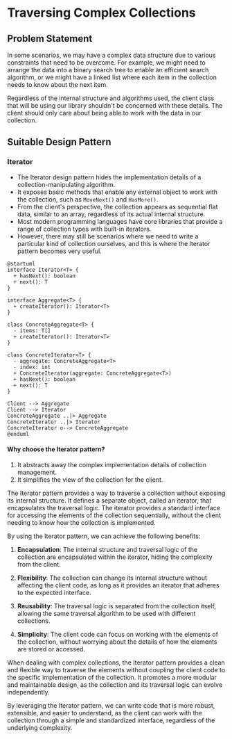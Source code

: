 # Traversing Complex Collections

## Problem Statement

In some scenarios, we may have a complex data structure due to various constraints that need to be overcome. For example, we might need to arrange the data into a binary search tree to enable an efficient search algorithm, or we might have a linked list where each item in the collection needs to know about the next item.

Regardless of the internal structure and algorithms used, the client class that will be using our library shouldn't be concerned with these details. The client should only care about being able to work with the data in our collection.

## Suitable Design Pattern

### Iterator

- The Iterator design pattern hides the implementation details of a collection-manipulating algorithm.
- It exposes basic methods that enable any external object to work with the collection, such as `MoveNext()` and `HasMore()`.
- From the client's perspective, the collection appears as sequential flat data, similar to an array, regardless of its actual internal structure.
- Most modern programming languages have core libraries that provide a range of collection types with built-in iterators.
- However, there may still be scenarios where we need to write a particular kind of collection ourselves, and this is where the Iterator pattern becomes very useful.

```plantuml
@startuml
interface Iterator<T> {
  + hasNext(): boolean
  + next(): T
}

interface Aggregate<T> {
  + createIterator(): Iterator<T>
}

class ConcreteAggregate<T> {
  - items: T[]
  + createIterator(): Iterator<T>
}

class ConcreteIterator<T> {
  - aggregate: ConcreteAggregate<T>
  - index: int
  + ConcreteIterator(aggregate: ConcreteAggregate<T>)
  + hasNext(): boolean
  + next(): T
}

Client --> Aggregate
Client --> Iterator
ConcreteAggregate ..|> Aggregate
ConcreteIterator ..|> Iterator
ConcreteIterator o--> ConcreteAggregate
@enduml
```

#### Why choose the Iterator pattern?

1. It abstracts away the complex implementation details of collection management.
2. It simplifies the view of the collection for the client.

The Iterator pattern provides a way to traverse a collection without exposing its internal structure. It defines a separate object, called an iterator, that encapsulates the traversal logic. The iterator provides a standard interface for accessing the elements of the collection sequentially, without the client needing to know how the collection is implemented.

By using the Iterator pattern, we can achieve the following benefits:

1. **Encapsulation**: The internal structure and traversal logic of the collection are encapsulated within the iterator, hiding the complexity from the client.

2. **Flexibility**: The collection can change its internal structure without affecting the client code, as long as it provides an iterator that adheres to the expected interface.

3. **Reusability**: The traversal logic is separated from the collection itself, allowing the same traversal algorithm to be used with different collections.

4. **Simplicity**: The client code can focus on working with the elements of the collection, without worrying about the details of how the elements are stored or accessed.

When dealing with complex collections, the Iterator pattern provides a clean and flexible way to traverse the elements without coupling the client code to the specific implementation of the collection. It promotes a more modular and maintainable design, as the collection and its traversal logic can evolve independently.

By leveraging the Iterator pattern, we can write code that is more robust, extensible, and easier to understand, as the client can work with the collection through a simple and standardized interface, regardless of the underlying complexity.
